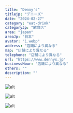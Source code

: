 ```yaml
---
title: "Denny's"
titlejp: "デニーズ"
date: "2024-02-27"
category: "eat-drink"
categoryJp: "飲食店"
area: "japan"
areaJp: "日本"
avator: "1.webp"
address: "店舗により異なる"
map: "店舗により異なる"
telephone: "店舗により異なる"
url: "https://www.dennys.jp"
businessHour: "店舗により異なる"
others: ""
description: ""
---
```


![alt](/images/posts/27/1.webp)

![alt](/images/posts/27/2.webp)

![alt](/images/posts/27/3.webp)
